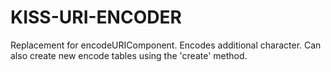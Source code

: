 # KISS-URI-ENCODER

Replacement for encodeURIComponent.
Encodes additional character. 
Can also create new encode tables using the 'create' method.


